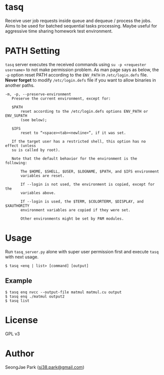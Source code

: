 tasq
====

Receive user job requests inside queue and dequeue / process the jobs.
Aims to be used for batched sequential tasks processing. Maybe useful
for aggressive time sharing homework test environment.


PATH Setting
============

`tasq` server executes the received commands using `su -p <requester username>`
to not make permission problem.  As man page says as below, the `-p` option
reset PATH according to the `ENV_PATH` in `/etc/login.defs` file.  __Never
forget__ to modify `/etc/login.defs` file if you want to allow binaries in
another paths.

```
-m, -p, --preserve-environment
   Preserve the current environment, except for:

   $PATH
       reset according to the /etc/login.defs options ENV_PATH or ENV_SUPATH
       (see below);

   $IFS
       reset to “<space><tab><newline>”, if it was set.

   If the target user has a restricted shell, this option has no effect (unless
   su is called by root).

   Note that the default behavior for the environment is the following:

       The $HOME, $SHELL, $USER, $LOGNAME, $PATH, and $IFS environment
       variables are reset.

       If --login is not used, the environment is copied, except for the
       variables above.

       If --login is used, the $TERM, $COLORTERM, $DISPLAY, and $XAUTHORITY
       environment variables are copied if they were set.

       Other environments might be set by PAM modules.
```


Usage
=====

Run `tasq_server.py` alone with super user permission first and
execute `tasq` with next usage.

`$ tasq <enq | list> [command] [output]`


Example
-------

```
$ tasq enq nvcc --output-file matmul matmul.cu output
$ tasq enq ./matmul output2
$ tasq list
```

License
=======

GPL v3


Author
======

SeongJae Park (sj38.park@gmail.com)

